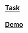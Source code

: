 ## [Task](https://github.com/rolling-scopes-school/tasks/blob/master/tasks/stage-2/codejam-canvas/codejam-canvas.md)
## [Demo](https://lucid-hermann-8e615d.netlify.com/)
